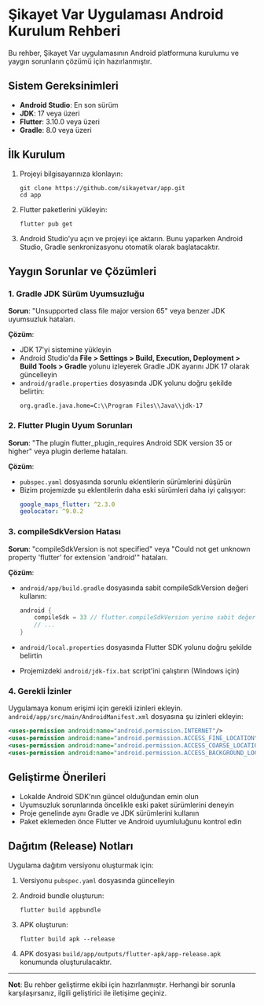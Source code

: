 # Şikayet Var Uygulaması Android Kurulum Rehberi

Bu rehber, Şikayet Var uygulamasının Android platformuna kurulumu ve yaygın sorunların çözümü için hazırlanmıştır.

## Sistem Gereksinimleri

- **Android Studio**: En son sürüm
- **JDK**: 17 veya üzeri
- **Flutter**: 3.10.0 veya üzeri
- **Gradle**: 8.0 veya üzeri

## İlk Kurulum

1. Projeyi bilgisayarınıza klonlayın:
   ```
   git clone https://github.com/sikayetvar/app.git
   cd app
   ```

2. Flutter paketlerini yükleyin:
   ```
   flutter pub get
   ```

3. Android Studio'yu açın ve projeyi içe aktarın. Bunu yaparken Android Studio, Gradle senkronizasyonu otomatik olarak başlatacaktır.

## Yaygın Sorunlar ve Çözümleri

### 1. Gradle JDK Sürüm Uyumsuzluğu

**Sorun**: "Unsupported class file major version 65" veya benzer JDK uyumsuzluk hataları.

**Çözüm**:
- JDK 17'yi sistemine yükleyin
- Android Studio'da **File > Settings > Build, Execution, Deployment > Build Tools > Gradle** yolunu izleyerek Gradle JDK ayarını JDK 17 olarak güncelleyin
- `android/gradle.properties` dosyasında JDK yolunu doğru şekilde belirtin:
  ```
  org.gradle.java.home=C:\\Program Files\\Java\\jdk-17
  ```

### 2. Flutter Plugin Uyum Sorunları

**Sorun**: "The plugin flutter_plugin_requires Android SDK version 35 or higher" veya plugin derleme hataları.

**Çözüm**:
- `pubspec.yaml` dosyasında sorunlu eklentilerin sürümlerini düşürün
- Bizim projemizde şu eklentilerin daha eski sürümleri daha iyi çalışıyor:
  ```yaml
  google_maps_flutter: ^2.3.0
  geolocator: ^9.0.2
  ```

### 3. compileSdkVersion Hatası

**Sorun**: "compileSdkVersion is not specified" veya "Could not get unknown property 'flutter' for extension 'android'" hataları.

**Çözüm**:
- `android/app/build.gradle` dosyasında sabit compileSdkVersion değeri kullanın:
  ```gradle
  android {
      compileSdk = 33 // flutter.compileSdkVersion yerine sabit değer
      // ...
  }
  ```

- `android/local.properties` dosyasında Flutter SDK yolunu doğru şekilde belirtin
- Projemizdeki `android/jdk-fix.bat` script'ini çalıştırın (Windows için)

### 4. Gerekli İzinler

Uygulamaya konum erişimi için gerekli izinleri ekleyin. `android/app/src/main/AndroidManifest.xml` dosyasına şu izinleri ekleyin:

```xml
<uses-permission android:name="android.permission.INTERNET"/>
<uses-permission android:name="android.permission.ACCESS_FINE_LOCATION" />
<uses-permission android:name="android.permission.ACCESS_COARSE_LOCATION" />
<uses-permission android:name="android.permission.ACCESS_BACKGROUND_LOCATION" />
```

## Geliştirme Önerileri

- Lokalde Android SDK'nın güncel olduğundan emin olun
- Uyumsuzluk sorunlarında öncelikle eski paket sürümlerini deneyin
- Proje genelinde aynı Gradle ve JDK sürümlerini kullanın
- Paket eklemeden önce Flutter ve Android uyumluluğunu kontrol edin

## Dağıtım (Release) Notları

Uygulama dağıtım versiyonu oluşturmak için:

1. Versiyonu `pubspec.yaml` dosyasında güncelleyin
2. Android bundle oluşturun:
   ```
   flutter build appbundle
   ```

3. APK oluşturun:
   ```
   flutter build apk --release
   ```

4. APK dosyası `build/app/outputs/flutter-apk/app-release.apk` konumunda oluşturulacaktır.

---

**Not**: Bu rehber geliştirme ekibi için hazırlanmıştır. Herhangi bir sorunla karşılaşırsanız, ilgili geliştirici ile iletişime geçiniz.